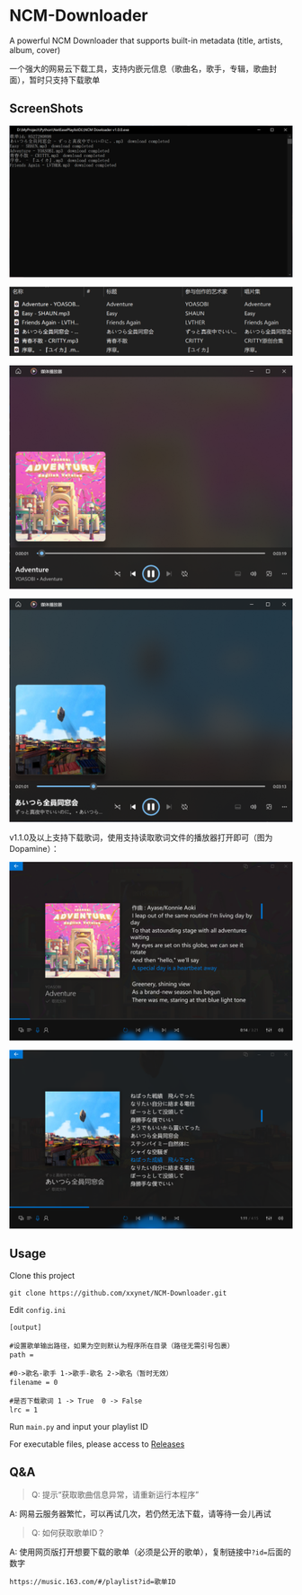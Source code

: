 # NCM-Downloader
A powerful NCM Downloader that supports built-in metadata (title, artists, album, cover)

一个强大的网易云下载工具，支持内嵌元信息（歌曲名，歌手，专辑，歌曲封面），暂时只支持下载歌单

## ScreenShots
![](./Screenshot01.png)

![](./Screenshot02.png)

![](./Screenshot03.png)

![](./Screenshot04.png)

v1.1.0及以上支持下载歌词，使用支持读取歌词文件的播放器打开即可（图为Dopamine）：

![](./Screenshot05.png)

![](./Screenshot06.png)

## Usage
Clone this project

```
git clone https://github.com/xxynet/NCM-Downloader.git
```

Edit ```config.ini```

```
[output]

#设置歌单输出路径，如果为空则默认为程序所在目录（路径无需引号包裹）
path = 

#0->歌名-歌手 1->歌手-歌名 2->歌名（暂时无效）
filename = 0

#是否下载歌词 1 -> True  0 -> False
lrc = 1
```

Run ```main.py``` and input your playlist ID


For executable files, please access to [Releases](https://github.com/xxynet/NCM-Downloader/releases)

## Q&A
> Q: 提示“获取歌曲信息异常，请重新运行本程序”

A: 网易云服务器繁忙，可以再试几次，若仍然无法下载，请等待一会儿再试

> Q: 如何获取歌单ID？

A: 使用网页版打开想要下载的歌单（必须是公开的歌单），复制链接中```?id=```后面的数字

```
https://music.163.com/#/playlist?id=歌单ID
```